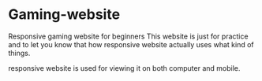# Gaming-website
Responsive gaming website for beginners
This website is just for practice and to let you know that how  responsive website actually uses what kind of things.

responsive website is used for viewing it on both computer and mobile.
